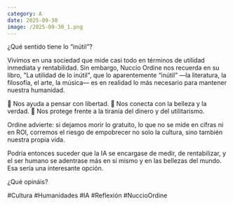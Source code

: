 ```yaml
--- 
category: A 
date: 2025-09-30 
image: /2025-09-30_1.png 
--- 
```


¿Qué sentido tiene lo “inútil”?

Vivimos en una sociedad que mide casi todo en términos de utilidad inmediata y rentabilidad. Sin embargo, Nuccio Ordine nos recuerda en su libro, "La utilidad de lo inútil", que lo aparentemente “inútil” —la literatura, la filosofía, el arte, la música— es en realidad lo más necesario para mantener nuestra humanidad.

🔹 Nos ayuda a pensar con libertad.
🔹 Nos conecta con la belleza y la verdad.
🔹 Nos protege frente a la tiranía del dinero y del utilitarismo.

Ordine advierte: si dejamos morir lo gratuito, lo que no se mide en cifras ni en ROI, corremos el riesgo de empobrecer no solo la cultura, sino también nuestra propia vida.

Podría entonces suceder que la IA se encargase de medir, de rentabilizar, y el ser humano se adentrase más en sí mismo y en las bellezas del mundo. Esa sería una interesante opción. 

¿Qué opináis? 

#Cultura #Humanidades #IA #Reflexión #NuccioOrdine
